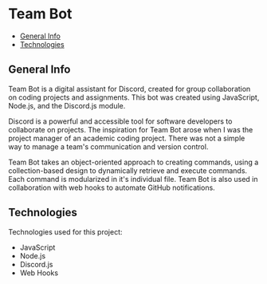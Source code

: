 # Team Bot
* [General Info](#general-info)
* [Technologies](#technologies)

## General Info
Team Bot is a digital assistant for Discord, created for group collaboration on coding projects and assignments. This bot was created using JavaScript, Node.js, and the Discord.js module. 

Discord is a powerful and accessible tool for software developers to collaborate on projects. The inspiration for Team Bot arose when I was the project manager of an academic coding project. There was not a simple way to manage a team's communication and version control. 

Team Bot takes an object-oriented approach to creating commands, using a collection-based design to dynamically retrieve and execute commands. Each command is modularized in it's individual file. Team Bot is also used in collaboration with web hooks to automate GitHub notifications.

## Technologies
Technologies used for this project:
* JavaScript
* Node.js
* Discord.js
* Web Hooks
